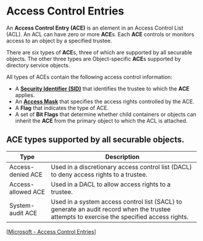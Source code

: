 # Access Control Entries

An **Access Control Entry (ACE)** is an element in an Access Control List (ACL).
An ACL can have zero or more **ACE**s.
Each **ACE** controls or monitors access to an object by a specified trustee.

There are six types of **ACE**s, three of which are supported by all securable objects.
The other three types are Object-specific **ACE**s supported by directory service objects.

All types of ACEs contain the following access control information:

- A **[Security Identifier (SID)](https://docs.microsoft.com/en-us/windows/win32/secauthz/security-identifiers)** that identifies the trustee to which the **ACE** applies.
- An **[Access Mask](https://docs.microsoft.com/en-us/windows/win32/secgloss/a-gly)** that specifies the access rights controlled by the ACE.
- A **Flag** that indicates the type of ACE.
- A set of **Bit Flags** that determine whether child containers or objects can inherit the **ACE** from the primary object to which the ACL is attached.

## ACE types supported by all securable objects.

| Type               | Description                                                                                                                                |
| ------------------ | ------------------------------------------------------------------------------------------------------------------------------------------ |
| Access-denied ACE  | Used in a discretionary access control list (DACL) to deny access rights to a trustee.                                                     |
| Access-allowed ACE | Used in a DACL to allow access rights to a trustee.                                                                                        |
| System-audit ACE   | Used in a system access control list (SACL) to generate an audit record when the trustee attempts to exercise the specified access rights. |

[[Microsoft - Access Control Entries](https://docs.microsoft.com/en-us/windows/win32/secauthz/access-control-entries)]
